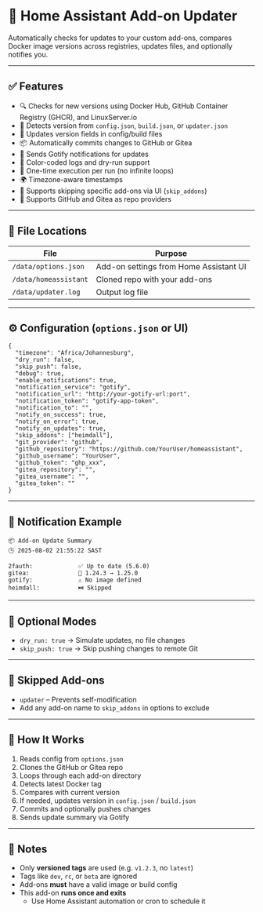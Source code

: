 # 🧩 Home Assistant Add-on Updater

Automatically checks for updates to your custom add-ons, compares Docker image versions across registries, updates files, and optionally notifies you.

---

## ✅ Features

- 🔍 Checks for new versions using Docker Hub, GitHub Container Registry (GHCR), and LinuxServer.io
- 🧠 Detects version from `config.json`, `build.json`, or `updater.json`
- 📝 Updates version fields in config/build files
- 📦 Automatically commits changes to GitHub or Gitea
- 📢 Sends Gotify notifications for updates
- 📜 Color-coded logs and dry-run support
- 🛑 One-time execution per run (no infinite loops)
- 🌍 Timezone-aware timestamps
- 🔁 Supports skipping specific add-ons via UI (`skip_addons`)
- 🔀 Supports GitHub and Gitea as repo providers

---

## 📁 File Locations

| File                     | Purpose                                |
|--------------------------|----------------------------------------|
| `/data/options.json`     | Add-on settings from Home Assistant UI |
| `/data/homeassistant`    | Cloned repo with your add-ons          |
| `/data/updater.log`      | Output log file                        |

---

## ⚙️ Configuration (`options.json` or UI)

```
{
  "timezone": "Africa/Johannesburg",
  "dry_run": false,
  "skip_push": false,
  "debug": true,
  "enable_notifications": true,
  "notification_service": "gotify",
  "notification_url": "http://your-gotify-url:port",
  "notification_token": "gotify-app-token",
  "notification_to": "",
  "notify_on_success": true,
  "notify_on_error": true,
  "notify_on_updates": true,
  "skip_addons": ["heimdall"],
  "git_provider": "github",
  "github_repository": "https://github.com/YourUser/homeassistant",
  "github_username": "YourUser",
  "github_token": "ghp_xxx",
  "gitea_repository": "",
  "gitea_username": "",
  "gitea_token": ""
}
```

---

## 🔔 Notification Example

```
📦 Add-on Update Summary
🕒 2025-08-02 21:55:22 SAST

2fauth:             ✅ Up to date (5.6.0)
gitea:              🔄 1.24.3 → 1.25.0
gotify:             ⚠️ No image defined
heimdall:           ⏭️ Skipped
```

---

## 🧪 Optional Modes

- `dry_run: true` → Simulate updates, no file changes
- `skip_push: true` → Skip pushing changes to remote Git

---

## 🚫 Skipped Add-ons

- `updater` – Prevents self-modification
- Add any add-on name to `skip_addons` in options to exclude

---

## 🚀 How It Works

1. Reads config from `options.json`
2. Clones the GitHub or Gitea repo
3. Loops through each add-on directory
4. Detects latest Docker tag
5. Compares with current version
6. If needed, updates version in `config.json` / `build.json`
7. Commits and optionally pushes changes
8. Sends update summary via Gotify

---

## 📎 Notes

- Only **versioned tags** are used (e.g. `v1.2.3`, no `latest`)
- Tags like `dev`, `rc`, or `beta` are ignored
- Add-ons **must** have a valid image or build config
- This add-on **runs once and exits**
  - Use Home Assistant automation or cron to schedule it
